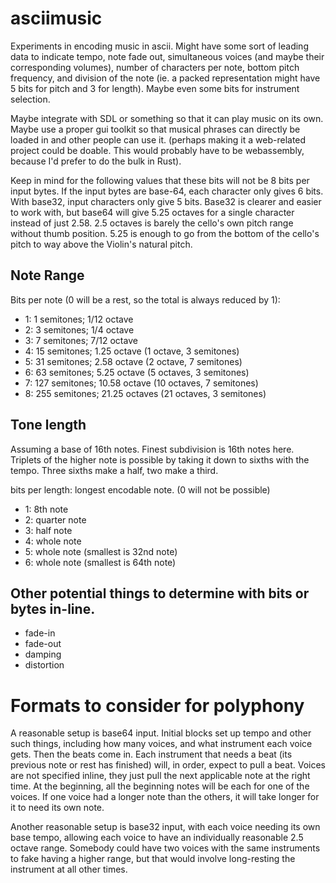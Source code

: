 # asciimusic

Experiments in encoding music in ascii.  Might have some sort of leading data to indicate tempo, note fade out, simultaneous voices (and maybe their corresponding volumes), number of characters per note, bottom pitch frequency, and division of the note (ie. a packed representation might have 5 bits for pitch and 3 for length).  Maybe even some bits for instrument selection.

Maybe integrate with SDL or something so that it can play music on its own.  Maybe use a proper gui toolkit so that musical phrases can directly be loaded in and other people can use it.  (perhaps making it a web-related project could be doable.  This would probably have to be webassembly, because I'd prefer to do the bulk in Rust).

Keep in mind for the following values that these bits will not be 8 bits per input bytes.  If the input bytes are base-64, each character only gives 6 bits.  With base32, input characters only give 5 bits.
Base32 is clearer and easier to work with, but base64 will give 5.25 octaves for a single character instead of just 2.58.  2.5 octaves is barely the cello's own pitch range without thumb position.  5.25 is enough to go from the bottom of the cello's pitch to way above the Violin's natural pitch.

## Note Range

Bits per note (0 will be a rest, so the total is always reduced by 1):

* 1: 1 semitones; 1/12 octave
* 2: 3 semitones; 1/4 octave
* 3: 7 semitones; 7/12 octave
* 4: 15 semitones; 1.25 octave (1 octave, 3 semitones)
* 5: 31 semitones; 2.58 octave (2 octave, 7 semitones)
* 6: 63 semitones; 5.25 octave (5 octaves, 3 semitones)
* 7: 127 semitones; 10.58 octave (10 octaves, 7 semitones)
* 8: 255 semitones; 21.25 octaves (21 octaves, 3 semitones)

## Tone length

Assuming a base of 16th notes. Finest subdivision is 16th notes here.  Triplets of the higher note is possible by taking it down to sixths with the tempo.  Three sixths make a half, two make a third.

bits per length: longest encodable note.  (0 will not be possible)

* 1: 8th note
* 2: quarter note
* 3: half note
* 4: whole note
* 5: whole note (smallest is 32nd note)
* 6: whole note (smallest is 64th note)

## Other potential things to determine with bits or bytes in-line.

* fade-in
* fade-out
* damping
* distortion

# Formats to consider for polyphony

A reasonable setup is base64 input.  Initial blocks set up tempo and other such things, including how many voices, and what instrument each voice gets.  Then the beats come in.  Each instrument that needs a beat (its previous note or rest has finished) will, in order, expect to pull a beat.  Voices are not specified inline, they just pull the next applicable note at the right time.  At the beginning, all the beginning notes will be each for one of the voices.  If one voice had a longer note than the others, it will take longer for it to need its own note.

Another reasonable setup is base32 input, with each voice needing its own base tempo, allowing each voice to have an individually reasonable 2.5 octave range.  Somebody could have two voices with the same instruments to fake having a higher range, but that would involve long-resting the instrument at all other times.
